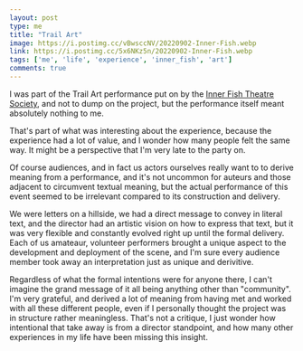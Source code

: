 ```yaml
---
layout: post
type: me
title: "Trail Art"
image: https://i.postimg.cc/vBwsccNV/20220902-Inner-Fish.webp
link: https://i.postimg.cc/5x6NKz5n/20220902-Inner-Fish.webp
tags: ['me', 'life', 'experience', 'inner_fish', 'art']
comments: true
---
```

I was part of the Trail Art performance put on by the [Inner Fish Theatre Society](https://innerfishperformance.ca/), and not to dump on the project, but the performance itself meant absolutely nothing to me.  

That's part of what was interesting about the experience, because the experience had a lot of value, and I wonder how many people felt the same way.  It might be a perspective that I'm very late to the party on.  

Of course audiences, and in fact us actors ourselves really want to to derive meaning from a performance, and it's not uncommon for auteurs and those adjacent to circumvent textual meaning, but the actual performance of this event seemed to be irrelevant compared to its construction and delivery.  

We were letters on a hillside, we had a direct message to convey in literal text, and the director had an artistic vision on how to express that text, but it was very flexible and constantly evolved right up until the formal delivery.  Each of us amateaur, volunteer performers brought a unique aspect to the development and deployment of the scene, and I'm sure every audience member took away an interpretation just as unique and derivitive.  

Regardless of what the formal intentions were for anyone there, I can't imagine the grand message of it all being anything other than "community".  I'm very grateful, and derived a lot of meaning from having met and worked with all these different people, even if I personally thought the project was in structure rather meaningless.  That's not a critique, I just wonder how intentional that take away is from a director standpoint,  and how many other experiences in my life have been missing this insight.
